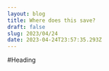 ```yaml
---
layout: blog
title: Where does this save?
draft: false
slug: 2023/04/24
date: 2023-04-24T23:57:35.293Z
---
```

\#﻿Heading